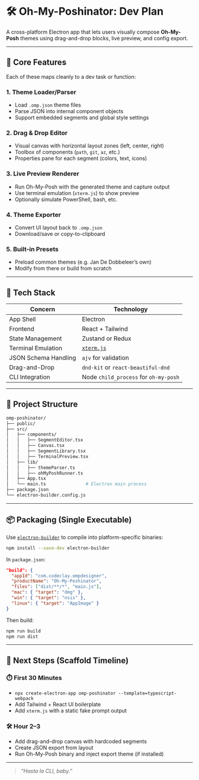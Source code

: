 # 🛠 Oh-My-Poshinator: Dev Plan

A cross-platform Electron app that lets users visually compose **Oh-My-Posh** themes using drag-and-drop blocks, live preview, and config export.

---

## 🧱 Core Features

Each of these maps cleanly to a dev task or function:

### 1. Theme Loader/Parser

- Load `.omp.json` theme files
- Parse JSON into internal component objects
- Support embedded segments and global style settings

### 2. Drag & Drop Editor

- Visual canvas with horizontal layout zones (left, center, right)
- Toolbox of components (`path`, `git`, `az`, etc.)
- Properties pane for each segment (colors, text, icons)

### 3. Live Preview Renderer

- Run Oh-My-Posh with the generated theme and capture output
- Use terminal emulation (`xterm.js`) to show preview
- Optionally simulate PowerShell, bash, etc.

### 4. Theme Exporter

- Convert UI layout back to `.omp.json`
- Download/save or copy-to-clipboard

### 5. Built-in Presets

- Preload common themes (e.g. Jan De Dobbeleer’s own)
- Modify from there or build from scratch

---

## 🧰 Tech Stack

| Concern              | Technology                              |
|----------------------|------------------------------------------|
| App Shell            | Electron                                 |
| Frontend             | React + Tailwind                         |
| State Management     | Zustand or Redux                         |
| Terminal Emulation   | [`xterm.js`](https://xtermjs.org/)       |
| JSON Schema Handling | `ajv` for validation                     |
| Drag-and-Drop        | `dnd-kit` or `react-beautiful-dnd`       |
| CLI Integration      | Node `child_process` for `oh-my-posh`    |

---

## 🔩 Project Structure

```bash
omp-poshinator/
├── public/
├── src/
│   ├── components/
│   │   ├── SegmentEditor.tsx
│   │   ├── Canvas.tsx
│   │   ├── SegmentLibrary.tsx
│   │   ├── TerminalPreview.tsx
│   ├── lib/
│   │   ├── themeParser.ts
│   │   ├── ohMyPoshRunner.ts
│   ├── App.tsx
│   └── main.ts               # Electron main process
├── package.json
└── electron-builder.config.js
```

---

## 📦 Packaging (Single Executable)

Use [`electron-builder`](https://www.electron.build/) to compile into platform-specific binaries:

```bash
npm install --save-dev electron-builder
```

In `package.json`:

```json
"build": {
  "appId": "com.codeclay.ompdesigner",
  "productName": "Oh-My-Poshinator",
  "files": ["dist/**/*", "main.js"],
  "mac": { "target": "dmg" },
  "win": { "target": "nsis" },
  "linux": { "target": "AppImage" }
}
```

Then build:

```bash
npm run build
npm run dist
```

---

## 🚀 Next Steps (Scaffold Timeline)

### ⏱️ First 30 Minutes

- `npx create-electron-app omp-poshinator --template=typescript-webpack`
- Add Tailwind + React UI boilerplate
- Add `xterm.js` with a static fake prompt output

### 🛠️ Hour 2–3

- Add drag-and-drop canvas with hardcoded segments
- Create JSON export from layout
- Run Oh-My-Posh binary and inject export theme (if installed)

---

> _“Hasta la CLI, baby.”_
